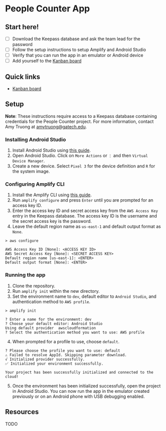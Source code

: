 # People Counter App

## Start here!
- [ ] Download the Keepass database and ask the team lead for the password
- [ ] Follow the setup instructions to setup Amplify and Android Studio
- [ ] Verify that you can run the app in an emulator or Android device
- [ ] Add yourself to the [Kanban board](https://trello.com/invite/b/1864iZjN/ATTIc5b18ffcf89125d7957e20f84d16dac89FB0D3D5/development-stories)

## Quick links
- [Kanban board](https://trello.com/b/1864iZjN/development-stories)

## Setup
**Note**: These instructions require access to a Keepass
database containing credentials for the People Counter project. For more information, contact Amy Truong at [amytruong@gatech.edu](mailto:amytruong@gatech.edu).

### Installing Android Studio
1. Install Android Studio using [this guide](https://developer.android.com/studio/install).
1. Open Android Studio. Click on `More Actions` or `⋮` and then `Virtual Device Manager`.
2. Create a new device. Select `Pixel 3` for the device definition and `R` for the system image.

### Configuring Amplify CLI

1. Install the Amplify CLI using [this guide](https://docs.amplify.aws/cli/start/install/).
2. Run `amplify configure` and press `Enter` until you are prompted for an access key ID.
3. Enter the access key ID and secret access key from the `AWS Access Key` entry in the Keepass database. The access key ID is the username and the secret access key is the password.
4. Leave the default region name as `us-east-1` and default output format as `None`.
```
> aws configure

AWS Access Key ID [None]: <ACCESS KEY ID>
AWS Secret Access Key [None]: <SECRET ACCESS KEY>
Default region name [us-east-1]: <ENTER>
Default output format [None]: <ENTER>
```

### Running the app
1. Clone the repository.
2. Run `amplify init` within the new directory.
3. Set the environment name to `dev`, default editor to `Android Studio`, and authentication method to `AWS profile`.
```
> amplify init

? Enter a name for the environment: dev
? Choose your default editor: Android Studio
Using default provider  awscloudformation
? Select the authentication method you want to use: AWS profile
```
4. When prompted for a profile to use, choose `default`.
```
? Please choose the profile you want to use: default
⚠️ Failed to resolve AppId. Skipping parameter download.
√ Initialized provider successfully.
✅ Initialized your environment successfully.

Your project has been successfully initialized and connected to the cloud!
```
5. Once the environment has been initialized successfully, open the project in Android Studio. You can now run the app in the emulator created previously or on an Android phone with USB debugging enabled.

## Resources
TODO